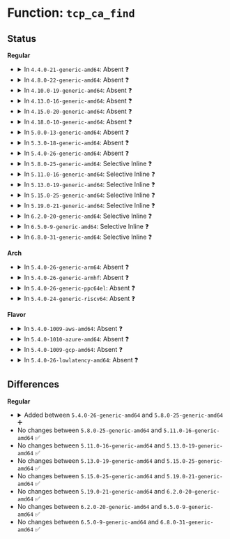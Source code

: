 # Function: <code>tcp_ca_find</code>

## Status
<b>Regular</b>
<ul>
<li>
<details>
<summary>In <code>4.4.0-21-generic-amd64</code>: Absent ❓</summary>

```json
{
  "name": "tcp_ca_find",
  "collision_type": "Unique Static",
  "inline_type": "Full",
  "funcs": [
    {
      "addr": 18446744071586710380,
      "name": "tcp_ca_find",
      "external": false,
      "loc": "net/ipv4/tcp_cong.c:23",
      "file": "net/ipv4/tcp_cong.c",
      "inline": "not declared, inlined",
      "caller_inline": [
        "net/ipv4/tcp_cong.c:tcp_set_default_congestion_control",
        "net/ipv4/tcp_cong.c:tcp_set_default_congestion_control",
        "net/ipv4/tcp_cong.c:tcp_set_allowed_congestion_control",
        "net/ipv4/tcp_cong.c:tcp_set_allowed_congestion_control"
      ],
      "caller_func": []
    }
  ],
  "symbols": []
}
```
</details>
</li>
<li>
<details>
<summary>In <code>4.8.0-22-generic-amd64</code>: Absent ❓</summary>

```json
{
  "name": "tcp_ca_find",
  "collision_type": "Unique Static",
  "inline_type": "Full",
  "funcs": [
    {
      "addr": 18446744071587160093,
      "name": "tcp_ca_find",
      "external": false,
      "loc": "net/ipv4/tcp_cong.c:23",
      "file": "net/ipv4/tcp_cong.c",
      "inline": "not declared, inlined",
      "caller_inline": [
        "net/ipv4/tcp_cong.c:tcp_set_allowed_congestion_control",
        "net/ipv4/tcp_cong.c:tcp_set_allowed_congestion_control",
        "net/ipv4/tcp_cong.c:tcp_set_default_congestion_control",
        "net/ipv4/tcp_cong.c:tcp_set_default_congestion_control"
      ],
      "caller_func": []
    }
  ],
  "symbols": []
}
```
</details>
</li>
<li>
<details>
<summary>In <code>4.10.0-19-generic-amd64</code>: Absent ❓</summary>

```json
{
  "name": "tcp_ca_find",
  "collision_type": "Unique Static",
  "inline_type": "Full",
  "funcs": [
    {
      "addr": 18446744071587359165,
      "name": "tcp_ca_find",
      "external": false,
      "loc": "net/ipv4/tcp_cong.c:23",
      "file": "net/ipv4/tcp_cong.c",
      "inline": "not declared, inlined",
      "caller_inline": [
        "net/ipv4/tcp_cong.c:tcp_set_allowed_congestion_control",
        "net/ipv4/tcp_cong.c:tcp_set_allowed_congestion_control",
        "net/ipv4/tcp_cong.c:tcp_set_default_congestion_control",
        "net/ipv4/tcp_cong.c:tcp_set_default_congestion_control"
      ],
      "caller_func": []
    }
  ],
  "symbols": []
}
```
</details>
</li>
<li>
<details>
<summary>In <code>4.13.0-16-generic-amd64</code>: Absent ❓</summary>

```json
{
  "name": "tcp_ca_find",
  "collision_type": "Unique Static",
  "inline_type": "Full",
  "funcs": [
    {
      "addr": 18446744071587492579,
      "name": "tcp_ca_find",
      "external": false,
      "loc": "net/ipv4/tcp_cong.c:23",
      "file": "net/ipv4/tcp_cong.c",
      "inline": "not declared, inlined",
      "caller_inline": [
        "net/ipv4/tcp_cong.c:tcp_set_congestion_control",
        "net/ipv4/tcp_cong.c:tcp_set_allowed_congestion_control",
        "net/ipv4/tcp_cong.c:tcp_set_allowed_congestion_control",
        "net/ipv4/tcp_cong.c:tcp_set_default_congestion_control",
        "net/ipv4/tcp_cong.c:tcp_set_default_congestion_control"
      ],
      "caller_func": []
    }
  ],
  "symbols": []
}
```
</details>
</li>
<li>
<details>
<summary>In <code>4.15.0-20-generic-amd64</code>: Absent ❓</summary>

```json
{
  "name": "tcp_ca_find",
  "collision_type": "Unique Static",
  "inline_type": "Full",
  "funcs": [
    {
      "addr": 18446744071588014659,
      "name": "tcp_ca_find",
      "external": false,
      "loc": "net/ipv4/tcp_cong.c:23",
      "file": "net/ipv4/tcp_cong.c",
      "inline": "not declared, inlined",
      "caller_inline": [
        "net/ipv4/tcp_cong.c:tcp_set_congestion_control",
        "net/ipv4/tcp_cong.c:tcp_set_allowed_congestion_control",
        "net/ipv4/tcp_cong.c:tcp_set_allowed_congestion_control"
      ],
      "caller_func": []
    }
  ],
  "symbols": []
}
```
</details>
</li>
<li>
<details>
<summary>In <code>4.18.0-10-generic-amd64</code>: Absent ❓</summary>

```json
{
  "name": "tcp_ca_find",
  "collision_type": "Unique Static",
  "inline_type": "Full",
  "funcs": [
    {
      "addr": 18446744071588365875,
      "name": "tcp_ca_find",
      "external": false,
      "loc": "net/ipv4/tcp_cong.c:23",
      "file": "net/ipv4/tcp_cong.c",
      "inline": "not declared, inlined",
      "caller_inline": [
        "net/ipv4/tcp_cong.c:tcp_set_congestion_control",
        "net/ipv4/tcp_cong.c:tcp_set_allowed_congestion_control",
        "net/ipv4/tcp_cong.c:tcp_set_allowed_congestion_control"
      ],
      "caller_func": []
    }
  ],
  "symbols": []
}
```
</details>
</li>
<li>
<details>
<summary>In <code>5.0.0-13-generic-amd64</code>: Absent ❓</summary>

```json
{
  "name": "tcp_ca_find",
  "collision_type": "Unique Static",
  "inline_type": "Full",
  "funcs": [
    {
      "addr": 18446744071588556259,
      "name": "tcp_ca_find",
      "external": false,
      "loc": "net/ipv4/tcp_cong.c:23",
      "file": "net/ipv4/tcp_cong.c",
      "inline": "not declared, inlined",
      "caller_inline": [
        "net/ipv4/tcp_cong.c:tcp_set_congestion_control",
        "net/ipv4/tcp_cong.c:tcp_set_allowed_congestion_control",
        "net/ipv4/tcp_cong.c:tcp_set_allowed_congestion_control"
      ],
      "caller_func": []
    }
  ],
  "symbols": []
}
```
</details>
</li>
<li>
<details>
<summary>In <code>5.3.0-18-generic-amd64</code>: Absent ❓</summary>

```json
{
  "name": "tcp_ca_find",
  "collision_type": "Unique Static",
  "inline_type": "Full",
  "funcs": [
    {
      "addr": 18446744071588967353,
      "name": "tcp_ca_find",
      "external": false,
      "loc": "net/ipv4/tcp_cong.c:24",
      "file": "net/ipv4/tcp_cong.c",
      "inline": "not declared, inlined",
      "caller_inline": [
        "net/ipv4/tcp_cong.c:tcp_set_congestion_control",
        "net/ipv4/tcp_cong.c:tcp_set_allowed_congestion_control",
        "net/ipv4/tcp_cong.c:tcp_set_allowed_congestion_control"
      ],
      "caller_func": []
    }
  ],
  "symbols": []
}
```
</details>
</li>
<li>
<details>
<summary>In <code>5.4.0-26-generic-amd64</code>: Absent ❓</summary>

```json
{
  "name": "tcp_ca_find",
  "collision_type": "Unique Static",
  "inline_type": "Full",
  "funcs": [
    {
      "addr": 18446744071589191801,
      "name": "tcp_ca_find",
      "external": false,
      "loc": "net/ipv4/tcp_cong.c:24",
      "file": "net/ipv4/tcp_cong.c",
      "inline": "not declared, inlined",
      "caller_inline": [
        "net/ipv4/tcp_cong.c:tcp_set_congestion_control",
        "net/ipv4/tcp_cong.c:tcp_set_allowed_congestion_control",
        "net/ipv4/tcp_cong.c:tcp_set_allowed_congestion_control"
      ],
      "caller_func": []
    }
  ],
  "symbols": []
}
```
</details>
</li>
<li>
<details>
<summary>In <code>5.8.0-25-generic-amd64</code>: Selective Inline ❓</summary>

```c
struct tcp_congestion_ops * tcp_ca_find(const char * name)
```

```json
{
  "name": "tcp_ca_find",
  "collision_type": "Unique Global",
  "inline_type": "Selective",
  "funcs": [
    {
      "addr": 18446744071590163566,
      "name": "tcp_ca_find",
      "external": true,
      "loc": "net/ipv4/tcp_cong.c:24",
      "file": "net/ipv4/tcp_cong.c",
      "inline": "not declared, inlined",
      "caller_inline": [
        "net/ipv4/tcp_cong.c:tcp_set_congestion_control",
        "net/ipv4/tcp_cong.c:tcp_set_allowed_congestion_control",
        "net/ipv4/tcp_cong.c:tcp_set_allowed_congestion_control"
      ],
      "caller_func": [
        "net/ipv4/bpf_tcp_ca.c:bpf_tcp_ca_init_member"
      ]
    }
  ],
  "symbols": [
    {
      "addr": 18446744071590161632,
      "name": "tcp_ca_find",
      "section": ".text",
      "bind": "STB_GLOBAL",
      "size": 85
    }
  ]
}
```
</details>
</li>
<li>
<details>
<summary>In <code>5.11.0-16-generic-amd64</code>: Selective Inline ❓</summary>

```c
struct tcp_congestion_ops * tcp_ca_find(const char * name)
```

```json
{
  "name": "tcp_ca_find",
  "collision_type": "Unique Global",
  "inline_type": "Selective",
  "funcs": [
    {
      "addr": 18446744071590212757,
      "name": "tcp_ca_find",
      "external": true,
      "loc": "net/ipv4/tcp_cong.c:24",
      "file": "net/ipv4/tcp_cong.c",
      "inline": "not declared, inlined",
      "caller_inline": [
        "net/ipv4/tcp_cong.c:tcp_set_congestion_control",
        "net/ipv4/tcp_cong.c:tcp_set_allowed_congestion_control",
        "net/ipv4/tcp_cong.c:tcp_set_allowed_congestion_control"
      ],
      "caller_func": [
        "net/ipv4/bpf_tcp_ca.c:bpf_tcp_ca_init_member"
      ]
    }
  ],
  "symbols": [
    {
      "addr": 18446744071590210704,
      "name": "tcp_ca_find",
      "section": ".text",
      "bind": "STB_GLOBAL",
      "size": 85
    }
  ]
}
```
</details>
</li>
<li>
<details>
<summary>In <code>5.13.0-19-generic-amd64</code>: Selective Inline ❓</summary>

```c
struct tcp_congestion_ops * tcp_ca_find(const char * name)
```

```json
{
  "name": "tcp_ca_find",
  "collision_type": "Unique Global",
  "inline_type": "Selective",
  "funcs": [
    {
      "addr": 18446744071590126973,
      "name": "tcp_ca_find",
      "external": true,
      "loc": "net/ipv4/tcp_cong.c:24",
      "file": "net/ipv4/tcp_cong.c",
      "inline": "not declared, inlined",
      "caller_inline": [
        "net/ipv4/tcp_cong.c:tcp_set_congestion_control",
        "net/ipv4/tcp_cong.c:tcp_set_allowed_congestion_control",
        "net/ipv4/tcp_cong.c:tcp_set_allowed_congestion_control"
      ],
      "caller_func": [
        "net/ipv4/bpf_tcp_ca.c:bpf_tcp_ca_init_member"
      ]
    }
  ],
  "symbols": [
    {
      "addr": 18446744071590124832,
      "name": "tcp_ca_find",
      "section": ".text",
      "bind": "STB_GLOBAL",
      "size": 89
    }
  ]
}
```
</details>
</li>
<li>
<details>
<summary>In <code>5.15.0-25-generic-amd64</code>: Selective Inline ❓</summary>

```c
struct tcp_congestion_ops * tcp_ca_find(const char * name)
```

```json
{
  "name": "tcp_ca_find",
  "collision_type": "Unique Global",
  "inline_type": "Selective",
  "funcs": [
    {
      "addr": 18446744071590904595,
      "name": "tcp_ca_find",
      "external": true,
      "loc": "net/ipv4/tcp_cong.c:24",
      "file": "net/ipv4/tcp_cong.c",
      "inline": "not declared, inlined",
      "caller_inline": [
        "net/ipv4/tcp_cong.c:tcp_set_congestion_control",
        "net/ipv4/tcp_cong.c:tcp_set_allowed_congestion_control",
        "net/ipv4/tcp_cong.c:tcp_set_allowed_congestion_control"
      ],
      "caller_func": [
        "net/ipv4/bpf_tcp_ca.c:bpf_tcp_ca_init_member"
      ]
    }
  ],
  "symbols": [
    {
      "addr": 18446744071590902336,
      "name": "tcp_ca_find",
      "section": ".text",
      "bind": "STB_GLOBAL",
      "size": 89
    }
  ]
}
```
</details>
</li>
<li>
<details>
<summary>In <code>5.19.0-21-generic-amd64</code>: Selective Inline ❓</summary>

```c
struct tcp_congestion_ops * tcp_ca_find(const char * name)
```

```json
{
  "name": "tcp_ca_find",
  "collision_type": "Unique Global",
  "inline_type": "Selective",
  "funcs": [
    {
      "addr": 18446744071592543583,
      "name": "tcp_ca_find",
      "external": true,
      "loc": "net/ipv4/tcp_cong.c:25",
      "file": "net/ipv4/tcp_cong.c",
      "inline": "not declared, inlined",
      "caller_inline": [
        "net/ipv4/tcp_cong.c:tcp_set_congestion_control",
        "net/ipv4/tcp_cong.c:tcp_set_allowed_congestion_control",
        "net/ipv4/tcp_cong.c:tcp_set_allowed_congestion_control"
      ],
      "caller_func": [
        "net/ipv4/bpf_tcp_ca.c:bpf_tcp_ca_init_member"
      ]
    }
  ],
  "symbols": [
    {
      "addr": 18446744071592540960,
      "name": "tcp_ca_find",
      "section": ".text",
      "bind": "STB_GLOBAL",
      "size": 102
    }
  ]
}
```
</details>
</li>
<li>
<details>
<summary>In <code>6.2.0-20-generic-amd64</code>: Selective Inline ❓</summary>

```c
struct tcp_congestion_ops * tcp_ca_find(const char * name)
```

```json
{
  "name": "tcp_ca_find",
  "collision_type": "Unique Global",
  "inline_type": "Selective",
  "funcs": [
    {
      "addr": 18446744071594402431,
      "name": "tcp_ca_find",
      "external": true,
      "loc": "net/ipv4/tcp_cong.c:25",
      "file": "net/ipv4/tcp_cong.c",
      "inline": "not declared, inlined",
      "caller_inline": [
        "net/ipv4/tcp_cong.c:tcp_set_congestion_control",
        "net/ipv4/tcp_cong.c:tcp_set_allowed_congestion_control",
        "net/ipv4/tcp_cong.c:tcp_set_allowed_congestion_control"
      ],
      "caller_func": [
        "net/ipv4/bpf_tcp_ca.c:bpf_tcp_ca_init_member"
      ]
    }
  ],
  "symbols": [
    {
      "addr": 18446744071594399600,
      "name": "tcp_ca_find",
      "section": ".text",
      "bind": "STB_GLOBAL",
      "size": 102
    }
  ]
}
```
</details>
</li>
<li>
<details>
<summary>In <code>6.5.0-9-generic-amd64</code>: Selective Inline ❓</summary>

```c
struct tcp_congestion_ops * tcp_ca_find(const char * name)
```

```json
{
  "name": "tcp_ca_find",
  "collision_type": "Unique Global",
  "inline_type": "Selective",
  "funcs": [
    {
      "addr": 18446744071594791327,
      "name": "tcp_ca_find",
      "external": true,
      "loc": "net/ipv4/tcp_cong.c:25",
      "file": "net/ipv4/tcp_cong.c",
      "inline": "not declared, inlined",
      "caller_inline": [
        "net/ipv4/tcp_cong.c:tcp_set_congestion_control",
        "net/ipv4/tcp_cong.c:tcp_set_allowed_congestion_control",
        "net/ipv4/tcp_cong.c:tcp_set_allowed_congestion_control"
      ],
      "caller_func": []
    }
  ],
  "symbols": [
    {
      "addr": 18446744071594787920,
      "name": "tcp_ca_find",
      "section": ".text",
      "bind": "STB_GLOBAL",
      "size": 102
    }
  ]
}
```
</details>
</li>
<li>
<details>
<summary>In <code>6.8.0-31-generic-amd64</code>: Selective Inline ❓</summary>

```c
struct tcp_congestion_ops * tcp_ca_find(const char * name)
```

```json
{
  "name": "tcp_ca_find",
  "collision_type": "Unique Global",
  "inline_type": "Selective",
  "funcs": [
    {
      "addr": 18446744071595602719,
      "name": "tcp_ca_find",
      "external": true,
      "loc": "net/ipv4/tcp_cong.c:25",
      "file": "net/ipv4/tcp_cong.c",
      "inline": "not declared, inlined",
      "caller_inline": [
        "net/ipv4/tcp_cong.c:tcp_set_congestion_control",
        "net/ipv4/tcp_cong.c:tcp_set_allowed_congestion_control",
        "net/ipv4/tcp_cong.c:tcp_set_allowed_congestion_control"
      ],
      "caller_func": []
    }
  ],
  "symbols": [
    {
      "addr": 18446744071595599312,
      "name": "tcp_ca_find",
      "section": ".text",
      "bind": "STB_GLOBAL",
      "size": 102
    }
  ]
}
```
</details>
</li>
</ul>
<b>Arch</b>
<ul>
<li>
<details>
<summary>In <code>5.4.0-26-generic-arm64</code>: Absent ❓</summary>

```json
{
  "name": "tcp_ca_find",
  "collision_type": "Unique Static",
  "inline_type": "Full",
  "funcs": [
    {
      "addr": 18446603336502810208,
      "name": "tcp_ca_find",
      "external": false,
      "loc": "net/ipv4/tcp_cong.c:24",
      "file": "net/ipv4/tcp_cong.c",
      "inline": "not declared, inlined",
      "caller_inline": [
        "net/ipv4/tcp_cong.c:tcp_set_congestion_control",
        "net/ipv4/tcp_cong.c:tcp_set_allowed_congestion_control",
        "net/ipv4/tcp_cong.c:tcp_set_allowed_congestion_control"
      ],
      "caller_func": []
    }
  ],
  "symbols": []
}
```
</details>
</li>
<li>
<details>
<summary>In <code>5.4.0-26-generic-armhf</code>: Absent ❓</summary>

```json
{
  "name": "tcp_ca_find",
  "collision_type": "Unique Static",
  "inline_type": "Full",
  "funcs": [
    {
      "addr": 3235512928,
      "name": "tcp_ca_find",
      "external": false,
      "loc": "net/ipv4/tcp_cong.c:24",
      "file": "net/ipv4/tcp_cong.c",
      "inline": "not declared, inlined",
      "caller_inline": [
        "net/ipv4/tcp_cong.c:tcp_set_congestion_control",
        "net/ipv4/tcp_cong.c:tcp_set_allowed_congestion_control",
        "net/ipv4/tcp_cong.c:tcp_set_allowed_congestion_control"
      ],
      "caller_func": []
    }
  ],
  "symbols": []
}
```
</details>
</li>
<li>
<details>
<summary>In <code>5.4.0-26-generic-ppc64el</code>: Absent ❓</summary>

```json
{
  "name": "tcp_ca_find",
  "collision_type": "Unique Static",
  "inline_type": "Full",
  "funcs": [
    {
      "addr": 13835058055296455144,
      "name": "tcp_ca_find",
      "external": false,
      "loc": "net/ipv4/tcp_cong.c:24",
      "file": "net/ipv4/tcp_cong.c",
      "inline": "not declared, inlined",
      "caller_inline": [
        "net/ipv4/tcp_cong.c:tcp_set_congestion_control",
        "net/ipv4/tcp_cong.c:tcp_set_allowed_congestion_control",
        "net/ipv4/tcp_cong.c:tcp_set_allowed_congestion_control"
      ],
      "caller_func": []
    }
  ],
  "symbols": []
}
```
</details>
</li>
<li>
<details>
<summary>In <code>5.4.0-24-generic-riscv64</code>: Absent ❓</summary>

```json
{
  "name": "tcp_ca_find",
  "collision_type": "Unique Static",
  "inline_type": "Full",
  "funcs": [
    {
      "addr": 18446743936278926164,
      "name": "tcp_ca_find",
      "external": false,
      "loc": "net/ipv4/tcp_cong.c:24",
      "file": "net/ipv4/tcp_cong.c",
      "inline": "not declared, inlined",
      "caller_inline": [
        "net/ipv4/tcp_cong.c:tcp_set_congestion_control",
        "net/ipv4/tcp_cong.c:tcp_set_allowed_congestion_control",
        "net/ipv4/tcp_cong.c:tcp_set_allowed_congestion_control"
      ],
      "caller_func": []
    }
  ],
  "symbols": []
}
```
</details>
</li>
</ul>
<b>Flavor</b>
<ul>
<li>
<details>
<summary>In <code>5.4.0-1009-aws-amd64</code>: Absent ❓</summary>

```json
{
  "name": "tcp_ca_find",
  "collision_type": "Unique Static",
  "inline_type": "Full",
  "funcs": [
    {
      "addr": 18446744071588798185,
      "name": "tcp_ca_find",
      "external": false,
      "loc": "net/ipv4/tcp_cong.c:24",
      "file": "net/ipv4/tcp_cong.c",
      "inline": "not declared, inlined",
      "caller_inline": [
        "net/ipv4/tcp_cong.c:tcp_set_congestion_control",
        "net/ipv4/tcp_cong.c:tcp_set_allowed_congestion_control",
        "net/ipv4/tcp_cong.c:tcp_set_allowed_congestion_control"
      ],
      "caller_func": []
    }
  ],
  "symbols": []
}
```
</details>
</li>
<li>
<details>
<summary>In <code>5.4.0-1010-azure-amd64</code>: Absent ❓</summary>

```json
{
  "name": "tcp_ca_find",
  "collision_type": "Unique Static",
  "inline_type": "Full",
  "funcs": [
    {
      "addr": 18446744071588510121,
      "name": "tcp_ca_find",
      "external": false,
      "loc": "net/ipv4/tcp_cong.c:24",
      "file": "net/ipv4/tcp_cong.c",
      "inline": "not declared, inlined",
      "caller_inline": [
        "net/ipv4/tcp_cong.c:tcp_set_congestion_control",
        "net/ipv4/tcp_cong.c:tcp_set_allowed_congestion_control",
        "net/ipv4/tcp_cong.c:tcp_set_allowed_congestion_control"
      ],
      "caller_func": []
    }
  ],
  "symbols": []
}
```
</details>
</li>
<li>
<details>
<summary>In <code>5.4.0-1009-gcp-amd64</code>: Absent ❓</summary>

```json
{
  "name": "tcp_ca_find",
  "collision_type": "Unique Static",
  "inline_type": "Full",
  "funcs": [
    {
      "addr": 18446744071589234361,
      "name": "tcp_ca_find",
      "external": false,
      "loc": "net/ipv4/tcp_cong.c:24",
      "file": "net/ipv4/tcp_cong.c",
      "inline": "not declared, inlined",
      "caller_inline": [
        "net/ipv4/tcp_cong.c:tcp_set_congestion_control",
        "net/ipv4/tcp_cong.c:tcp_set_allowed_congestion_control",
        "net/ipv4/tcp_cong.c:tcp_set_allowed_congestion_control"
      ],
      "caller_func": []
    }
  ],
  "symbols": []
}
```
</details>
</li>
<li>
<details>
<summary>In <code>5.4.0-26-lowlatency-amd64</code>: Absent ❓</summary>

```json
{
  "name": "tcp_ca_find",
  "collision_type": "Unique Static",
  "inline_type": "Full",
  "funcs": [
    {
      "addr": 18446744071589274654,
      "name": "tcp_ca_find",
      "external": false,
      "loc": "net/ipv4/tcp_cong.c:24",
      "file": "net/ipv4/tcp_cong.c",
      "inline": "not declared, inlined",
      "caller_inline": [
        "net/ipv4/tcp_cong.c:tcp_set_congestion_control",
        "net/ipv4/tcp_cong.c:tcp_set_allowed_congestion_control",
        "net/ipv4/tcp_cong.c:tcp_set_allowed_congestion_control"
      ],
      "caller_func": []
    }
  ],
  "symbols": []
}
```
</details>
</li>
</ul>

## Differences
<b>Regular</b>
<ul>
<li>
<details>
<summary>Added between <code>5.4.0-26-generic-amd64</code> and <code>5.8.0-25-generic-amd64</code> ➕</summary>

```c
struct tcp_congestion_ops * tcp_ca_find(const char * name)
```
</details>
</li>
<li>
No changes between <code>5.8.0-25-generic-amd64</code> and <code>5.11.0-16-generic-amd64</code> ✅
</li>
<li>
No changes between <code>5.11.0-16-generic-amd64</code> and <code>5.13.0-19-generic-amd64</code> ✅
</li>
<li>
No changes between <code>5.13.0-19-generic-amd64</code> and <code>5.15.0-25-generic-amd64</code> ✅
</li>
<li>
No changes between <code>5.15.0-25-generic-amd64</code> and <code>5.19.0-21-generic-amd64</code> ✅
</li>
<li>
No changes between <code>5.19.0-21-generic-amd64</code> and <code>6.2.0-20-generic-amd64</code> ✅
</li>
<li>
No changes between <code>6.2.0-20-generic-amd64</code> and <code>6.5.0-9-generic-amd64</code> ✅
</li>
<li>
No changes between <code>6.5.0-9-generic-amd64</code> and <code>6.8.0-31-generic-amd64</code> ✅
</li>
</ul>
